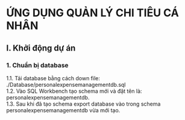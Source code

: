 <h1>ỨNG DỤNG QUẢN LÝ CHI TIÊU CÁ NHÂN</h1>

## I. Khởi động dự án

### 1. Chuẩn bị database </br>
1.1. Tải database bằng cách down file: ./Database/personalexpensemanagementdb.sql </br>
1.2. Vào SQL Workbench tạo schema mới và đặt tên là: personalexpensemanagementdb. </br>
1.3. Sau khi đã tạo schema export database vào trong schema personalexpensemanagementdb vừa mới tạo.

